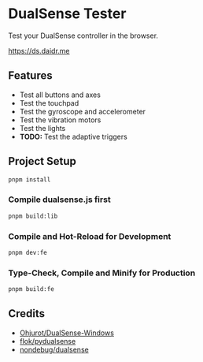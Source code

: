 # DualSense Tester

Test your DualSense controller in the browser.

<https://ds.daidr.me>

## Features

* Test all buttons and axes
* Test the touchpad
* Test the gyroscope and accelerometer
* Test the vibration motors
* Test the lights
* **TODO:** Test the adaptive triggers

## Project Setup

```sh
pnpm install
```

### Compile dualsense.js first

```sh
pnpm build:lib
```

### Compile and Hot-Reload for Development

```sh
pnpm dev:fe
```

### Type-Check, Compile and Minify for Production

```sh
pnpm build:fe
```

## Credits

* [Ohjurot/DualSense-Windows](https://github.com/Ohjurot/DualSense-Windows)
* [flok/pydualsense](https://github.com/flok/pydualsense/)
* [nondebug/dualsense](https://github.com/nondebug/dualsense)
